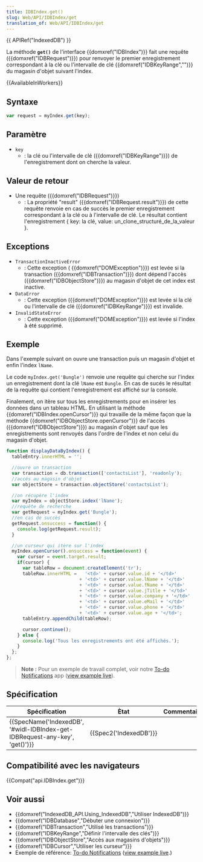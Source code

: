 ```yaml
---
title: IDBIndex.get()
slug: Web/API/IDBIndex/get
translation_of: Web/API/IDBIndex/get
---
```

{{ APIRef("IndexedDB") }}

La méthode **`get()`** de l'interface {{domxref("IDBIndex")}} fait une requête ({{domxref("IDBRequest")}}) pour renvoyer le premier enregistrement correspondant à la clé ou l'intervalle de clé {{domxref("IDBKeyRange","")}} du magasin d'objet suivant l'index.

{{AvailableInWorkers}}

## Syntaxe

```js
var request = myIndex.get(key);
```

## Paramètre

- `key`
  - : la clé ou l'intervalle de clé ({{domxref("IDBKeyRange")}}) de l'enregistrement dont on cherche la valeur.

## Valeur de retour

- Une requête ({{domxref("IDBRequest")}})
  - : La propriété "result" ({{domxref("IDBRequest.result")}}) de cette requête renvoie en cas de succès le premier enregistrement correspondant à la clé ou à l'intervalle de clé. Le résultat contient l'enregistrement { key: la clé, value: un_clone_structuré_de_la_valeur }.

## Exceptions

- `TransactionInactiveError`
  - : Cette exception ( {{domxref("DOMException")}}) est levée si la transaction ({{domxref("IDBTransaction")}}) dont dépend l'accès ({{domxref("IDBObjectStore")}}) au magasin d'objet de cet index est inactive.
- `DataError`
  - : Cette exception ({{domxref("DOMException")}}) est levée si la clé ou l'intervalle de clé ({{domxref("IDBKeyRange")}}) est invalide.
- `InvalidStateError`
  - : Cette exception ({{domxref("DOMException")}}) est levée si l'index à été supprimé.

## Exemple

Dans l'exemple suivant on ouvre une transaction puis un magasin d'objet et enfin l'index `lName`.

Le code `myIndex.get('Bungle')` renvoie une requête qui cherche sur l'index un enregistrement dont la clé `lName` est `Bungle`. En cas de sucés le résultat de la requête qui contient l'enregistrement est affiché sur la console.

Finalement, on itère sur tous les enregistrements pour en insérer les données dans un tableau HTML. En utilisant la méthode {{domxref("IDBIndex.openCursor")}} qui travaille de la même façon que la méthode {{domxref("IDBObjectStore.openCursor")}} de l'accès ({{domxref("IDBObjectStore")}}) au magasin d'objet sauf que les enregistrements sont renvoyés dans l'ordre de l'index et non celui du magasin d'objet.

```js
function displayDataByIndex() {
  tableEntry.innerHTML = '';

  //ouvre un transaction
  var transaction = db.transaction(['contactsList'], 'readonly');
  //accés au magasin d'objet
  var objectStore = transaction.objectStore('contactsList');

  //on récupère l'index
  var myIndex = objectStore.index('lName');
  //requête de recherche
  var getRequest = myIndex.get('Bungle');
  //en cas de succès
  getRequest.onsuccess = function() {
    console.log(getRequest.result);
  }

  //un curseur qui itère sur l'index
  myIndex.openCursor().onsuccess = function(event) {
    var cursor = event.target.result;
    if(cursor) {
      var tableRow = document.createElement('tr');
      tableRow.innerHTML =   '<td>' + cursor.value.id + '</td>'
                           + '<td>' + cursor.value.lName + '</td>'
                           + '<td>' + cursor.value.fName + '</td>'
                           + '<td>' + cursor.value.jTitle + '</td>'
                           + '<td>' + cursor.value.company + '</td>'
                           + '<td>' + cursor.value.eMail + '</td>'
                           + '<td>' + cursor.value.phone + '</td>'
                           + '<td>' + cursor.value.age + '</td>';
      tableEntry.appendChild(tableRow);

      cursor.continue();
    } else {
      console.log('Tous les enregistrements ont été affichés.');
    }
  };
};
```

> **Note :** Pour un exemple de travail complet, voir notre [To-do Notifications](https://github.com/mdn/to-do-notifications/) app ([view example live](http://mdn.github.io/to-do-notifications/)).

## Spécification

| Spécification                                                                                        | Ètat                         | Commentaires |
| ---------------------------------------------------------------------------------------------------- | ---------------------------- | ------------ |
| {{SpecName('IndexedDB', '#widl-IDBIndex-get-IDBRequest-any-key', 'get()')}} | {{Spec2('IndexedDB')}} |              |

## Compatibilité avec les navigateurs

{{Compat("api.IDBIndex.get")}}

## Voir aussi

- {{domxref("IndexedDB_API.Using_IndexedDB","Utiliser IndexedDB")}}
- {{domxref("IDBDatabase","Débuter une connexion")}}
- {{domxref("IDBTransaction","Utilisé les transactions")}}
- {{domxref("IDBKeyRange","Définir l'intervalle des clés")}}
- {{domxref("IDBObjectStore","Accès aux magasins d'objets")}}
- {{domxref("IDBCursor","Utiliser les curseur")}}
- Exemple de référence: [To-do Notifications](https://github.com/mdn/to-do-notifications/tree/gh-pages) ([view example live](http://mdn.github.io/to-do-notifications/).)
